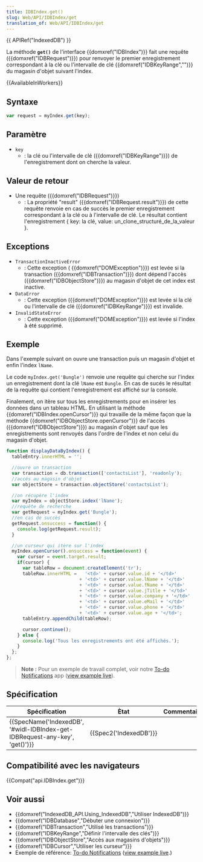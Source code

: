 ```yaml
---
title: IDBIndex.get()
slug: Web/API/IDBIndex/get
translation_of: Web/API/IDBIndex/get
---
```

{{ APIRef("IndexedDB") }}

La méthode **`get()`** de l'interface {{domxref("IDBIndex")}} fait une requête ({{domxref("IDBRequest")}}) pour renvoyer le premier enregistrement correspondant à la clé ou l'intervalle de clé {{domxref("IDBKeyRange","")}} du magasin d'objet suivant l'index.

{{AvailableInWorkers}}

## Syntaxe

```js
var request = myIndex.get(key);
```

## Paramètre

- `key`
  - : la clé ou l'intervalle de clé ({{domxref("IDBKeyRange")}}) de l'enregistrement dont on cherche la valeur.

## Valeur de retour

- Une requête ({{domxref("IDBRequest")}})
  - : La propriété "result" ({{domxref("IDBRequest.result")}}) de cette requête renvoie en cas de succès le premier enregistrement correspondant à la clé ou à l'intervalle de clé. Le résultat contient l'enregistrement { key: la clé, value: un_clone_structuré_de_la_valeur }.

## Exceptions

- `TransactionInactiveError`
  - : Cette exception ( {{domxref("DOMException")}}) est levée si la transaction ({{domxref("IDBTransaction")}}) dont dépend l'accès ({{domxref("IDBObjectStore")}}) au magasin d'objet de cet index est inactive.
- `DataError`
  - : Cette exception ({{domxref("DOMException")}}) est levée si la clé ou l'intervalle de clé ({{domxref("IDBKeyRange")}}) est invalide.
- `InvalidStateError`
  - : Cette exception ({{domxref("DOMException")}}) est levée si l'index à été supprimé.

## Exemple

Dans l'exemple suivant on ouvre une transaction puis un magasin d'objet et enfin l'index `lName`.

Le code `myIndex.get('Bungle')` renvoie une requête qui cherche sur l'index un enregistrement dont la clé `lName` est `Bungle`. En cas de sucés le résultat de la requête qui contient l'enregistrement est affiché sur la console.

Finalement, on itère sur tous les enregistrements pour en insérer les données dans un tableau HTML. En utilisant la méthode {{domxref("IDBIndex.openCursor")}} qui travaille de la même façon que la méthode {{domxref("IDBObjectStore.openCursor")}} de l'accès ({{domxref("IDBObjectStore")}}) au magasin d'objet sauf que les enregistrements sont renvoyés dans l'ordre de l'index et non celui du magasin d'objet.

```js
function displayDataByIndex() {
  tableEntry.innerHTML = '';

  //ouvre un transaction
  var transaction = db.transaction(['contactsList'], 'readonly');
  //accés au magasin d'objet
  var objectStore = transaction.objectStore('contactsList');

  //on récupère l'index
  var myIndex = objectStore.index('lName');
  //requête de recherche
  var getRequest = myIndex.get('Bungle');
  //en cas de succès
  getRequest.onsuccess = function() {
    console.log(getRequest.result);
  }

  //un curseur qui itère sur l'index
  myIndex.openCursor().onsuccess = function(event) {
    var cursor = event.target.result;
    if(cursor) {
      var tableRow = document.createElement('tr');
      tableRow.innerHTML =   '<td>' + cursor.value.id + '</td>'
                           + '<td>' + cursor.value.lName + '</td>'
                           + '<td>' + cursor.value.fName + '</td>'
                           + '<td>' + cursor.value.jTitle + '</td>'
                           + '<td>' + cursor.value.company + '</td>'
                           + '<td>' + cursor.value.eMail + '</td>'
                           + '<td>' + cursor.value.phone + '</td>'
                           + '<td>' + cursor.value.age + '</td>';
      tableEntry.appendChild(tableRow);

      cursor.continue();
    } else {
      console.log('Tous les enregistrements ont été affichés.');
    }
  };
};
```

> **Note :** Pour un exemple de travail complet, voir notre [To-do Notifications](https://github.com/mdn/to-do-notifications/) app ([view example live](http://mdn.github.io/to-do-notifications/)).

## Spécification

| Spécification                                                                                        | Ètat                         | Commentaires |
| ---------------------------------------------------------------------------------------------------- | ---------------------------- | ------------ |
| {{SpecName('IndexedDB', '#widl-IDBIndex-get-IDBRequest-any-key', 'get()')}} | {{Spec2('IndexedDB')}} |              |

## Compatibilité avec les navigateurs

{{Compat("api.IDBIndex.get")}}

## Voir aussi

- {{domxref("IndexedDB_API.Using_IndexedDB","Utiliser IndexedDB")}}
- {{domxref("IDBDatabase","Débuter une connexion")}}
- {{domxref("IDBTransaction","Utilisé les transactions")}}
- {{domxref("IDBKeyRange","Définir l'intervalle des clés")}}
- {{domxref("IDBObjectStore","Accès aux magasins d'objets")}}
- {{domxref("IDBCursor","Utiliser les curseur")}}
- Exemple de référence: [To-do Notifications](https://github.com/mdn/to-do-notifications/tree/gh-pages) ([view example live](http://mdn.github.io/to-do-notifications/).)
